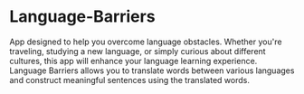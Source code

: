 # Language-Barriers
App designed to help you overcome language obstacles. Whether you're traveling, studying a new language, or simply curious about different cultures, this app will enhance your language learning experience. Language Barriers allows you to translate words between various languages and construct meaningful sentences using the translated words.

